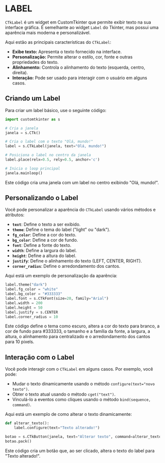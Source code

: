 # LABEL
`CTkLabel` é um widget em CustomTkinter que permite exibir texto na sua interface gráfica. É semelhante ao widget `Label` do Tkinter, mas possui uma aparência mais moderna e personalizável.

Aqui estão as principais características do `CTkLabel`:

* **Exibe texto:** Apresenta o texto fornecido na interface.
* **Personalização:** Permite alterar o estilo, cor, fonte e outras propriedades do texto.
* **Alinhamento:** Controla o alinhamento do texto (esquerda, centro, direita).
* **Interação:** Pode ser usado para interagir com o usuário em alguns casos.

## Criando um Label
Para criar um label básico, use o seguinte código:

```python
import customtkinter as s

# Cria a janela
janela = s.CTk()

# Cria o label com o texto "Olá, mundo!"
label = s.CTkLabel(janela, text="Olá, mundo!")

# Posiciona o label no centro da janela
label.place(relx=0.5, rely=0.5, anchor='c')

# Inicia o loop principal
janela.mainloop()
```

Este código cria uma janela com um label no centro exibindo "Olá, mundo!".

## Personalizando o Label
Você pode personalizar a aparência do `CTkLabel` usando vários métodos e atributos:

* **`text`**: Define o texto a ser exibido.
* **`theme`**: Define o tema do label ("light" ou "dark").
* **`fg_color`**: Define a cor do texto.
* **`bg_color`**: Define a cor de fundo.
* **`font`**: Define a fonte do texto.
* **`width`**: Define a largura do label.
* **`height`**: Define a altura do label.
* **`justify`**: Define o alinhamento do texto (LEFT, CENTER, RIGHT).
* **`corner_radius`**: Define o arredondamento dos cantos.

Aqui está um exemplo de personalização da aparência:

```python
label.theme("dark")
label.fg_color = "white"
label.bg_color = "#333333"
label.font = s.CTkFont(size=20, family="Arial")
label.width = 200
label.height = 50
label.justify = s.CENTER
label.corner_radius = 10
```

Este código define o tema como escuro, altera a cor do texto para branco, a cor de fundo para #333333, o tamanho e a família da fonte, a largura, a altura, o alinhamento para centralizado e o arredondamento dos cantos para 10 pixels.

## Interação com o Label
Você pode interagir com o `CTkLabel` em alguns casos. Por exemplo, você pode:

* Mudar o texto dinamicamente usando o método `configure(text="novo texto")`.
* Obter o texto atual usando o método `cget("text")`.
* Vinculá-lo a eventos como cliques usando o método `bind(sequence, command)`.

Aqui está um exemplo de como alterar o texto dinamicamente:

```python
def alterar_texto():
    label.configure(text="Texto alterado!")

botao = s.CTkButton(janela, text="Alterar texto", command=alterar_texto)
botao.pack()
```

Este código cria um botão que, ao ser clicado, altera o texto do label para "Texto alterado!".


